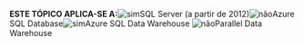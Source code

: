 <Token>**ESTE TÓPICO APLICA-SE A:**![sim](media/yes.png)SQL Server (a partir de 2012)![não](media/no.png)Azure SQL Database![sim](media/yes.png)Azure SQL Data Warehouse ![não](media/no.png)Parallel Data Warehouse </Token>

